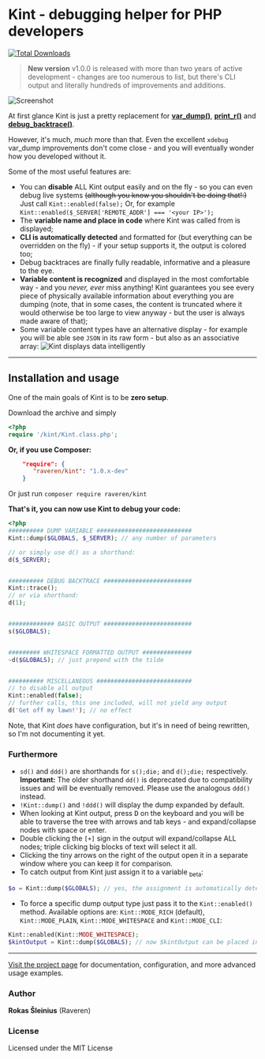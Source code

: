 # Kint - debugging helper for PHP developers

[![Total Downloads](https://poser.pugx.org/raveren/kint/downloads.png)](https://packagist.org/packages/raveren/kint)

> **New version** v1.0.0 is released with more than two years of active development - changes are too numerous to list, but there's CLI output and literally hundreds of improvements and additions.

![Screenshot](http://raveren.github.com/kint/img/preview.png)

At first glance Kint is just a pretty replacement for **[var_dump()](http://php.net/manual/en/function.var-dump.php)**, **[print_r()](http://php.net/manual/en/function.print-r.php)** and **[debug_backtrace()](http://php.net/manual/en/function.debug-backtrace.php)**. 

However, it's much, *much* more than that. Even the excellent `xdebug` var_dump improvements don't come close - and you will eventually wonder how you developed without it. 

Some of the most useful features are:

 * You can **disable** ALL Kint output easily and on the fly - so you can even debug live systems ~~(although you know you shouldn't be doing that!:)~~ Just call `Kint::enabled(false);` Or, for example `Kint::enabled($_SERVER['REMOTE_ADDR'] === '<your IP>');`
 * The **variable name and place in code** where Kint was called from is displayed;
 * **CLI is automatically detected** and formatted for (but everything can be overridden on the fly) - if your setup supports it, the output is colored too;
 * Debug backtraces are finally fully readable, informative and a pleasure to the eye.
 * **Variable content is recognized** and displayed in the most comfortable way - and you *never, ever* miss anything! Kint guarantees you see every piece of physically available information about everything you are dumping (note, that in some cases, the content is truncated where it would otherwise be too large to view anyway - but the user is always made aware of that);
 * Some variable content types have an alternative display - for example you will be able see `JSON` in its raw form - but also as an associative array:
![Kint displays data intelligently](http://i.imgur.com/9P57Ror.png)

----


## Installation and usage

One of the main goals of Kint is to be **zero setup**. 

Download the archive and simply
```php
<?php
require '/kint/Kint.class.php';
```

**Or, if you use Composer:**

```json
    "require": {
       "raveren/kint": "1.0.x-dev"
    }
```

Or just run `composer require raveren/kint`

**That's it, you can now use Kint to debug your code:**

```php
<?php
########## DUMP VARIABLE ###########################
Kint::dump($GLOBALS, $_SERVER); // any number of parameters

// or simply use d() as a shorthand:
d($_SERVER);


########## DEBUG BACKTRACE #########################
Kint::trace();
// or via shorthand:
d(1);


############# BASIC OUTPUT #########################
s($GLOBALS);


######### WHITESPACE FORMATTED OUTPUT ##############
~d($GLOBALS); // just prepend with the tilde


########## MISCELLANEOUS ###########################
// to disable all output
Kint::enabled(false);
// further calls, this one included, will not yield any output
d('Get off my lawn!'); // no effect

```

Note, that Kint *does* have configuration, but it's in need of being rewritten, so I'm not documenting it yet.

### Furthermore

* `sd()` and `ddd()` are shorthands for `s();die;` and `d();die;` respectively. **Important:** The older shorthand `dd()` is deprecated due to compatibility issues and will be eventually removed. Please use the analogous `ddd()` instead.
* `!Kint::dump()` and `!ddd()` will display the dump expanded by default.
* When looking at Kint output, press <kbd>D</kbd> on the keyboard and you will be able to traverse the tree with arrows and tab keys - and expand/collapse nodes with space or enter.
* Double clicking the `[+]` sign in the output will expand/collapse ALL nodes; triple clicking big blocks of text will select it all.
* Clicking the tiny arrows on the right of the output open it in a separate window where you can keep it for comparison.
* To catch output from Kint just assign it to a variable <sub>beta</sub>:
```php
$o = Kint::dump($GLOBALS); // yes, the assignment is automatically detected, and $o now holds the output string
```
* To force a specific dump output type just pass it to the `Kint::enabled()` method. Available options are: `Kint::MODE_RICH` (default), `Kint::MODE_PLAIN`, `Kint::MODE_WHITESPACE` and `Kint::MODE_CLI`:
```php
Kint::enabled(Kint::MODE_WHITESPACE);
$kintOutput = Kint::dump($GLOBALS); // now $kintOutput can be placed into a text log file and be perfectly readable
```

----

[Visit the project page](http://raveren.github.com/kint/) for documentation, configuration, and more advanced usage examples.

### Author

**Rokas Šleinius** (Raveren)

### License

Licensed under the MIT License